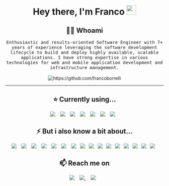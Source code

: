 <!--
**francoborrelli/francoborrelli** is a ✨ _special_ ✨ repository because its `README.md` (this file) appears on your GitHub profile.
--->  

<h1 align="center"> Hey there, I'm Franco   <img src="https://media.giphy.com/media/hvRJCLFzcasrR4ia7z/giphy.gif" width="30"></h1>
 </h1>

<h2 align="center"> 👨‍💻 Whoami</h2>
<p align="center">
  <samp>Enthusiastic and results-oriented Software Engineer with 7+ years of experience leveraging the software development lifecycle to build and deploy highly available, scalable applications. I have strong expertise in various technologies for web and mobile application development and infrastructure management.
  </samp>
  <br> <br>
  <img src="https://komarev.com/ghpvc/?username=francoborrelli" alt="https://github.com/francoborrelli" />
</p>

<hr>

<h2 align="center"> ⭐ Currently using... </h2>
<p align="center">
  <img src="https://img.shields.io/badge/react%20-%2320232a.svg?&style=for-the-badge&logo=react&logoColor=%2361DAFB" />&nbsp;&nbsp;&nbsp;
  <img src="https://img.shields.io/badge/react_native-%2320232a.svg?style=for-the-badge&logo=react&logoColor=%2361DAFB"/>&nbsp;&nbsp;&nbsp;
  <img src="https://img.shields.io/badge/docker-%230db7ed.svg?style=for-the-badge&logo=docker&logoColor=white"/>&nbsp;&nbsp;&nbsp;
  <img src="https://img.shields.io/badge/AWS-%23FF9900.svg?style=for-the-badge&logo=amazon-aws&logoColor=white" />&nbsp;&nbsp;&nbsp;
  <img src="https://img.shields.io/badge/typescript-%23007ACC.svg?style=for-the-badge&logo=typescript&logoColor=white"/>&nbsp;&nbsp;&nbsp;
  <img src="https://img.shields.io/badge/node.js%20-%2343853D.svg?&style=for-the-badge&logo=node.js&logoColor=white" />&nbsp;&nbsp;&nbsp;
  <img src="https://img.shields.io/badge/SASS-hotpink.svg?style=for-the-badge&logo=SASS&logoColor=white" />&nbsp;&nbsp;&nbsp;
</p>

<h2 align="center"> ⚡ But i also know a bit about...</h2>

<p align="center">
  <img src="https://img.shields.io/badge/gitlab%20ci-%23181717.svg?style=for-the-badge&logo=gitlab&logoColor=white" />&nbsp;&nbsp;&nbsp;
  <img src="https://img.shields.io/badge/expo-1C1E24?style=for-the-badge&logo=expo&logoColor=#D04A37" />&nbsp;&nbsp;&nbsp;
  <img src="https://img.shields.io/badge/Ionic-%233880FF.svg?style=for-the-badge&logo=Ionic&logoColor=white" />&nbsp;&nbsp;&nbsp;
  <img src="https://img.shields.io/badge/angular-%23DD0031.svg?style=for-the-badge&logo=angular&logoColor=white" />&nbsp;&nbsp;&nbsp;    
  <img src="https://img.shields.io/badge/DJANGO-REST-ff1709?style=for-the-badge&logo=django&logoColor=white&color=ff1709&labelColor=gray" />&nbsp;&nbsp;&nbsp;    
  <img src="https://img.shields.io/badge/laravel-%23FF2D20.svg?style=for-the-badge&logo=laravel&logoColor=white"/>&nbsp;&nbsp;&nbsp;
  <img src="https://img.shields.io/badge/-AntDesign-%230170FE?style=for-the-badge&logo=ant-design&logoColor=white" />&nbsp;&nbsp;
  <img src="https://img.shields.io/badge/tailwind-css%20-%231572B6.svg?&style=for-the-badge&logo=tailwind-css&logoColor=white" />&nbsp;&nbsp;
  <img src="https://img.shields.io/badge/bootstrap-%238511FA.svg?style=for-the-badge&logo=bootstrap&logoColor=white" />&nbsp;&nbsp;
  <img src="https://img.shields.io/badge/chakra-%234ED1C5.svg?style=for-the-badge&logo=chakraui&logoColor=white" />&nbsp;&nbsp;
  <img src="https://img.shields.io/badge/MUI-%230081CB.svg?style=for-the-badge&logo=mui&logoColor=white" />&nbsp;&nbsp;
  <img src="https://img.shields.io/badge/MongoDB-%234ea94b.svg?style=for-the-badge&logo=mongodb&logoColor=white" />&nbsp;&nbsp;
  <img src="https://img.shields.io/badge/mysql-4479A1.svg?style=for-the-badge&logo=mysql&logoColor=white" />&nbsp;&nbsp;
  <img src="https://img.shields.io/badge/postgres-%23316192.svg?style=for-the-badge&logo=postgresql&logoColor=white" />&nbsp;&nbsp;
  <img src="https://img.shields.io/badge/firebase-a08021?style=for-the-badge&logo=firebase&logoColor=ffcd34" />&nbsp;&nbsp;
  <img src="https://img.shields.io/badge/Amazon%20DynamoDB-4053D6?style=for-the-badge&logo=Amazon%20DynamoDB&logoColor=white"/>&nbsp;&nbsp;
</p>



<h2  align="center">📫 Reach me on</h2>
<p align="center">
  <a target="_blank"href="https://www.linkedin.com/in/francoborrelli/"><img src="https://img.shields.io/badge/linkedin-%230077B5.svg?&style=for-the-badge&logo=linkedin&logoColor=white" /></a>&nbsp;&nbsp;&nbsp;
  <a target="_blank" href="https://open.spotify.com/user/21dzxax5geyjawwrgvrjogqwa?si=54468bda2a7e422d&nd=1&dlsi=80ef88cf2ba9453b"><img src="https://img.shields.io/badge/Spotify-1ED760?style=for-the-badge&logo=spotify&logoColor=white" />    </a>&nbsp;&nbsp;&nbsp;
  <a href="mailto:francoborrelli96@gmail.com?subject=Hello%Franco,%20From%20Github"><img src="https://img.shields.io/badge/gmail-%23D14836.svg?&style=for-the-badge&logo=gmail&logoColor=white" /></a>&nbsp;&nbsp;&nbsp;
</p>

